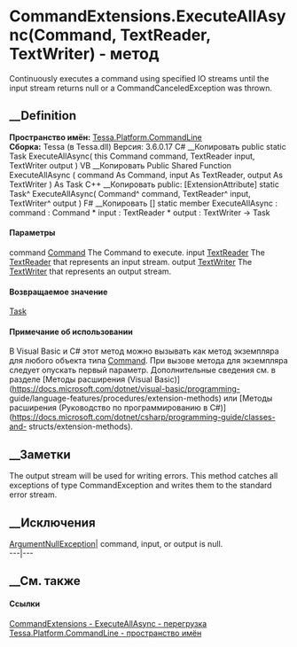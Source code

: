 # CommandExtensions.ExecuteAllAsync(Command, TextReader, TextWriter) - метод
Continuously executes a command using specified IO streams until the input
stream returns null or a CommandCanceledException was thrown.
## __Definition
 **Пространство имён:**
[Tessa.Platform.CommandLine](N_Tessa_Platform_CommandLine.htm)  
 **Сборка:** Tessa (в Tessa.dll) Версия: 3.6.0.17
C# __Копировать
     public static Task ExecuteAllAsync(
    	this Command command,
    	TextReader input,
    	TextWriter output
    )
VB __Копировать
    <ExtensionAttribute>
    Public Shared Function ExecuteAllAsync ( 
    	command As Command,
    	input As TextReader,
    	output As TextWriter
    ) As Task
C++ __Копировать
     public:
    [ExtensionAttribute]
    static Task^ ExecuteAllAsync(
    	Command^ command, 
    	TextReader^ input, 
    	TextWriter^ output
    )
F# __Копировать
     [<ExtensionAttribute>]
    static member ExecuteAllAsync : 
            command : Command * 
            input : TextReader * 
            output : TextWriter -> Task 
#### Параметры
command [Command](T_Tessa_Platform_CommandLine_Command.htm)
    The Command to execute.
input
[TextReader](https://learn.microsoft.com/dotnet/api/system.io.textreader)
    The [TextReader](https://learn.microsoft.com/dotnet/api/system.io.textreader) that represents an input stream.
output
[TextWriter](https://learn.microsoft.com/dotnet/api/system.io.textwriter)
    The [TextWriter](https://learn.microsoft.com/dotnet/api/system.io.textwriter) that represents an output stream.
#### Возвращаемое значение
[Task](https://learn.microsoft.com/dotnet/api/system.threading.tasks.task)
#### Примечание об использовании
В Visual Basic и C# этот метод можно вызывать как метод экземпляра для любого
объекта типа [Command](T_Tessa_Platform_CommandLine_Command.htm). При вызове
метода для экземпляра следует опускать первый параметр. Дополнительные
сведения см. в разделе [Методы расширения (Visual
Basic)](https://docs.microsoft.com/dotnet/visual-basic/programming-
guide/language-features/procedures/extension-methods) или [Методы расширения
(Руководство по программированию в
C#)](https://docs.microsoft.com/dotnet/csharp/programming-guide/classes-and-
structs/extension-methods).
##  __Заметки
The output stream will be used for writing errors.
This method catches all exceptions of type CommandException and writes them to
the standard error stream.
##  __Исключения
[ArgumentNullException](https://learn.microsoft.com/dotnet/api/system.argumentnullexception)|
command, input, or output is null.  
---|---  
##  __См. также
#### Ссылки
[CommandExtensions - ](T_Tessa_Platform_CommandLine_CommandExtensions.htm)
[ExecuteAllAsync -
перегрузка](Overload_Tessa_Platform_CommandLine_CommandExtensions_ExecuteAllAsync.htm)
[Tessa.Platform.CommandLine - пространство
имён](N_Tessa_Platform_CommandLine.htm)
